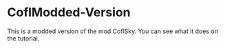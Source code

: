# CoflModded-Version
This is a modded version of the mod CoflSky. You can see what it does on the tutorial.
